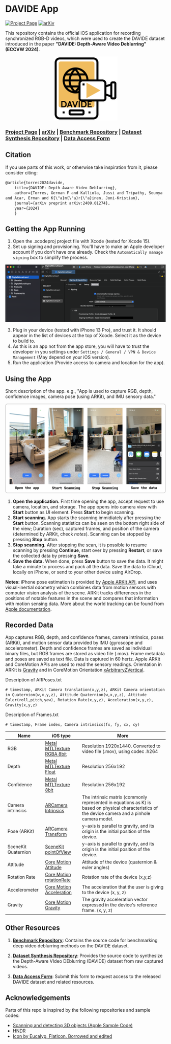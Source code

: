 # DAVIDE App
[![Project Page](https://img.shields.io/badge/Project%20Page-DAVIDE-blue)](https://germanftv.github.io/ParallaxICB.github.io/)
[![arXiv](https://img.shields.io/badge/arXiv-Paper-<COLOR>.svg)](https://arxiv.org/abs/2409.01274)

This repository contains the official iOS application for recording synchronized RGB-D videos, which were used to create the DAVIDE dataset introduced in the paper **"DAVIDE: Depth-Aware Video Deblurring" (ECCVW 2024)**.

<p align="center">
  <img width="200" src="DAVIDEApp/Assets.xcassets/AppIcon.appiconset/icon-DAVIDE-app.png">
</p>

 ### [Project Page](https://germanftv.github.io/DAVIDE.github.io/) | [arXiv](https://arxiv.org/abs/2409.01274) | [Benchmark Repository](https://github.com/germanftv/DAVIDE-Benckmark) | [Dataset Synthesis Repository](https://github.com/germanftv/DAVIDE-Synthesis.git) | [Data Access Form](https://docs.google.com/forms/d/e/1FAIpQLSeQ2w4xsoIkzJ6kNseSiHkMaj303_tXRs2v23wqF3chfSF1FQ/viewform?usp=header)

## Citation

If you use parts of this work, or otherwise take inspiration from it, please consider citing:

    @article{torres2024davide,
        title={DAVIDE: Depth-Aware Video Deblurring},
        author={Torres, German F and Kalliola, Jussi and Tripathy, Soumya and Acar, Erman and K{\"a}m{\"a}r{\"a}inen, Joni-Kristian},
        journal={arXiv preprint arXiv:2409.01274},
        year={2024}
        }

## Getting the App Running

1. Open the .xcodeproj project file with Xcode (tested for Xcode 15).
2. Set up signing and provisioning. You'll have to make an Apple developer account if you don't have one already. Check the `Automatically manage signing` box to simplify the process.

![xcode signing](Documentation/xcode.png)


3. Plug in your device (tested with iPhone 13 Pro), and trust it. It should appear in the list of devices at the top of Xcode. Select it as the device to build to.
4. As this is an app not from the app store, you will have to trust the developer in you settings under `Settings / General / VPN & Device Management` (May depend on your iOS version).
6. Run the application (Provide access to camera and location for the app).

## Using the App
Short description of the app. e.g., "App is used to capture RGB, depth, confidence images, camera pose (using ARKit), and IMU sensory data."

![app](Documentation/system.png)

1. **Open the application.** First time opening the app, accept request to use camera, location, and storage. The app opens into camera view with **Start** button as UI element. Press **Start** to begin scanning. 
2. **Start scanning.** App starts the scanning immidiately after pressing the **Start** button. Scanning statistics can be seen on the bottom right side of the view; Duration (sec), captured frames, and position of the camera (determined by ARKit, check *notes*). Scanning can be stopped by pressing **Stop** button.
3. **Stop scanning.** After stopping the scan, it is possible to resume scanning by pressing **Continue**, start over by pressing **Restart**, or save the collected data by pressing **Save**.  
4. **Save the data.** When done, press **Save** button to save the data. It might take a minute to process and pack all the data. Save the data to iCloud, locally on iPhone, or send to your other device using AirDrop.

**Notes:** iPhone pose estimation is provided by [Apple ARKit API](https://developer.apple.com/augmented-reality/arkit/), and uses visual-inertial odometry which combines data from motion sensors with computer vision analysis of the scene. ARKit tracks differences in the positions of notable features in the scene and compares that information with motion sensing data. More about the world tracking can be found from [Apple documentation](https://developer.apple.com/documentation/arkit/arkit_in_ios/configuration_objects/understanding_world_tracking).

## Recorded Data
 App captures RGB, depth, and confidence frames, camera intrinsics, poses (ARKit), and motion sensor data provided by IMU (gyroscope and accelerometer). Depth and confidence frames are saved as individual binary files, but RGB frames are stored as video file (.mov). Frame metadata and poses are saved as text file. Data is captured in 60 hertz. Apple ARKit and CoreMotion APIs are used to read the sensory readings. Orientation in ARKit is [Gravity](https://developer.apple.com/documentation/arkit/arconfiguration/worldalignment/gravity) and in CoreMotion Orientation [xArbitraryZVertical](https://developer.apple.com/documentation/coremotion/cmattitudereferenceframe/1615953-xarbitraryzvertical).

Description of ARPoses.txt
```
# timestamp, ARKit Camera translation(x,y,z), ARKit Camera orientation in Quaternion(w,x,y,z), Attitude Quaternion(w,x,y,z), Attitude Euler(roll,pitch,yaw), Rotation Rate(x,y,z), Acceleration(x,y,z), Gravity(x,y,z)
```

Description of Frames.txt
```
# timestamp, Frame index, Camera intrinsics(fx, fy, cx, cy)
```

 | Name | iOS type | More |
|------|----------|------------|
| RGB | [Metal MTLTexture RGBA 8bit](https://developer.apple.com/documentation/metal/mtltexture) | Resolution 1920x1440. Converted to video file (.mov), using codec .h264 |
| Depth | [Metal MTLTexture Float](https://developer.apple.com/documentation/metal/mtltexture) | Resolution 256x192 |
| Confidence | [Metal MTLTexture 8bit](https://developer.apple.com/documentation/metal/mtltexture) | Resolution 256x192 |
| Camera intrinsics | [ARCamera Intrinsics](https://developer.apple.com/documentation/arkit/arcamera/2875730-intrinsics) | The intrinsic matrix (commonly represented in equations as K) is based on physical characteristics of the device camera and a pinhole camera model. |
| Pose (ARKit) | [ARCamera Transform](https://developer.apple.com/documentation/arkit/arcamera/2866108-transform) | y-axis is parallel to gravity, and its origin is the initial position of the device. |
| SceneKit Quaternion | [SceneKit pointOfView](https://developer.apple.com/documentation/scenekit/scnscenerenderer/1523982-pointofview) | y-axis is parallel to gravity, and its origin is the initial position of the device.  |
| Attitude | [Core Motion Attitude](https://developer.apple.com/documentation/coremotion/cmdevicemotion/1616050-attitude) | Attitude of the device (quaternion & euler angles) |
| Rotation Rate | [Core Motion rotationRate](https://developer.apple.com/documentation/coremotion/cmdevicemotion/1615967-rotationrate) | Rotation rate of the device (x,y,z) |
| Accelerometer | [Core Motion Acceleration](https://developer.apple.com/documentation/coremotion/cmdevicemotion/1616149-useracceleration) | The acceleration that the user is giving to the device (x, y, z) |
| Gravity | [Core Motion Gravity](https://developer.apple.com/documentation/coremotion/cmdevicemotion/1616164-gravity) | The gravity acceleration vector expressed in the device's reference frame. (x, y, z)  |

## Other Resources

1. [**Benchmark Repository**](https://github.com/germanftv/DAVIDE-Benckmark): Contains the source code for benchmarking deep video deblurring methods on the DAVIDE dataset.

2. [**Dataset Synthesis Repository**](https://github.com/germanftv/DAVIDE-Synthesis.git): Provides the source code to synthesize the Depth-Aware VIdeo DEblurring (DAVIDE) dataset from raw captured videos.

3. [**Data Access Form**](https://docs.google.com/forms/d/e/1FAIpQLSeQ2w4xsoIkzJ6kNseSiHkMaj303_tXRs2v23wqF3chfSF1FQ/viewform?usp=header): Submit this form to request access to the released DAVIDE dataset and related resources.


## Acknowledgements

Parts of this repo is inspired by the following repositories and sample codes:
- [Scanning and detecting 3D objects (Apple Sample Code)](https://developer.apple.com/documentation/arkit/arkit_in_ios/content_anchors/scanning_and_detecting_3d_objects)
- [HNDR](https://github.com/princeton-computational-imaging/HNDR)
- [Icon by Eucalyp, FlatIcon. Borrowed and edited](https://www.flaticon.com/free-icons/recording)
